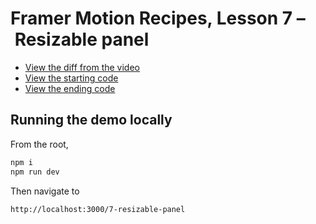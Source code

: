 # Framer Motion Recipes, Lesson 7 – Resizable panel

- [View the diff from the video](https://github.com/builduilabs/motion/react-recipes/commit/8647736529f026ca0f5de1d788881d28b685bdf8)
- [View the starting code](./__begin.js)
- [View the ending code](./__end.js)

## Running the demo locally

From the root,

```sh
npm i
npm run dev
```

Then navigate to

```
http://localhost:3000/7-resizable-panel
```
